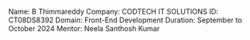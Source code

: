 Name: B Thimmareddy
Company: CODTECH IT SOLUTIONS
ID: CT08DS8392
Domain: Front-End Development
Duration: September to October 2024
Mentor: Neela Santhosh Kumar
